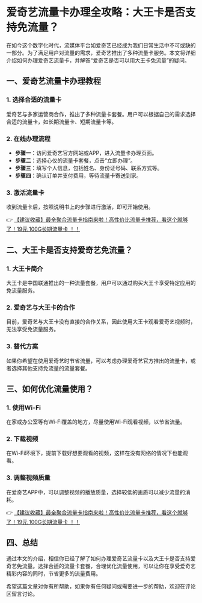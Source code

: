 # 爱奇艺流量卡办理全攻略：大王卡是否支持免流量？

在如今这个数字化时代，流媒体平台如爱奇艺已经成为我们日常生活中不可或缺的一部分。为了满足用户对流量的需求，爱奇艺推出了多种流量卡服务。本文将详细介绍如何办理爱奇艺流量卡，并解答“爱奇艺是否可以用大王卡免流量”的疑问。

## 一、爱奇艺流量卡办理教程

### 1. 选择合适的流量卡
爱奇艺与多家运营商合作，推出了多种流量卡套餐。用户可以根据自己的需求选择合适的流量卡，如长期流量卡、短期流量卡等。

### 2. 在线办理流程
- **步骤一**：访问爱奇艺官方网站或APP，进入流量卡办理页面。
- **步骤二**：选择心仪的流量卡套餐，点击“立即办理”。
- **步骤三**：填写个人信息，包括姓名、身份证号码、联系方式等。
- **步骤四**：确认订单并支付费用，等待流量卡寄送到家。

### 3. 激活流量卡
收到流量卡后，按照说明书上的步骤进行激活，即可开始使用。

👉 [【建议收藏】最全聚合流量卡指南来啦！高性价比流量卡推荐，看这个就够了！19元 100G长期流量卡 ！！](https://bit.ly/Liuliangka)

## 二、大王卡是否支持爱奇艺免流量？

### 1. 大王卡简介
大王卡是中国联通推出的一种流量套餐，用户可以通过购买大王卡享受特定应用的免流量服务。

### 2. 爱奇艺与大王卡的合作
目前，爱奇艺与大王卡没有直接的合作关系，因此使用大王卡观看爱奇艺视频时，无法享受免流量服务。

### 3. 替代方案
如果你希望在使用爱奇艺时节省流量，可以考虑办理爱奇艺官方推出的流量卡，或者选择其他支持免流量的流量套餐。

## 三、如何优化流量使用？

### 1. 使用Wi-Fi
在家或办公室等有Wi-Fi覆盖的地方，尽量使用Wi-Fi观看视频，以节省流量。

### 2. 下载视频
在Wi-Fi环境下，提前下载好想要观看的视频，这样在没有网络的情况下也能观看。

### 3. 调整视频质量
在爱奇艺APP中，可以调整视频的播放质量，选择较低的画质可以减少流量的消耗。

👉 [【建议收藏】最全聚合流量卡指南来啦！高性价比流量卡推荐，看这个就够了！19元 100G长期流量卡 ！！](https://bit.ly/Liuliangka)

## 四、总结

通过本文的介绍，相信你已经了解了如何办理爱奇艺流量卡以及大王卡是否支持爱奇艺免流量。选择合适的流量卡套餐，合理优化流量使用，可以让你在享受爱奇艺精彩内容的同时，节省更多的流量费用。

希望这篇文章对你有所帮助，如果你有任何疑问或需要进一步的帮助，欢迎在评论区留言讨论。